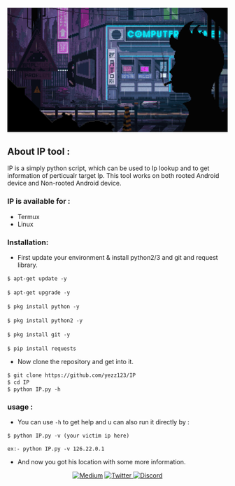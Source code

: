 <p align="center">
<img src="https://github.com/yezz123/yezz123/blob/master/img/img.gif">
</p>

## About IP tool :

IP is a simply python script, which can be used to Ip lookup and to get information of perticualr target Ip. This tool works on both rooted Android device and Non-rooted Android device.

### IP is available for :

* Termux
* Linux

### Installation:

- First update your environment & install python2/3 and git and request library. 

```
$ apt-get update -y

$ apt-get upgrade -y

$ pkg install python -y 

$ pkg install python2 -y

$ pkg install git -y

$ pip install requests
```
- Now clone the repository and get into it.

```
$ git clone https://github.com/yezz123/IP
$ cd IP
$ python IP.py -h
```

### usage :

- You can use `-h` to get help and u can also run it directly by :

```
$ python IP.py -v (your victim ip here)
```
```
ex:- python IP.py -v 126.22.0.1
```

- And now you got his location with some more information.

<p align="center">
    <a href="https://yassertahiri.medium.com/">
    <img alt="Medium" src="https://img.shields.io/badge/Medium%20-%23000000.svg?&style=for-the-badge&logo=Medium&logoColor=white"/></a>
    <a href="https://twitter.com/THyasser1">
    <img alt="Twitter" src="https://img.shields.io/badge/Twitter%20-%231DA1F2.svg?&style=for-the-badge&logo=Twitter&logoColor=white"</a>
    <a href="https://discord.gg/crNvkTYPYG">
    <img alt="Discord" src="https://img.shields.io/badge/Discord%20-%237289DA.svg?&style=for-the-badge&logo=discord&logoColor=white"/></a>
</p>